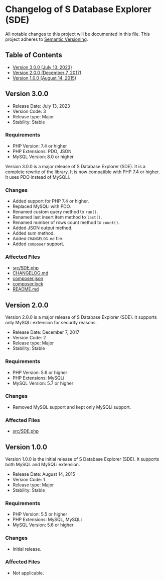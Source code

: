 # Changelog of S Database Explorer (SDE)

All notable changes to this project will be documented in this file. This project adheres to [Semantic Versioning](https://semver.org/).

## Table of Contents

- [Version 3.0.0 (July 13, 2023)](#version-300)
- [Version 2.0.0 (December 7, 2017)](#version-200)
- [Version 1.0.0 (August 14, 2015)](#version-100)

## Version 3.0.0

- Release Date: July 13, 2023
- Version Code: 3
- Release type: Major
- Stability: Stable

### Requirements

- PHP Version: 7.4 or higher
- PHP Extensions: PDO, JSON
- MySQL Version: 8.0 or higher

Version 3.0.0 is a major release of S Database Explorer (SDE). It is a complete rewrite of the library. It is now compatible with PHP 7.4 or higher. It uses PDO instead of MySQLi.

### Changes

- Added support for PHP 7.4 or higher.
- Replaced MySQLi with PDO.
- Renamed custom query method to `run()`.
- Renamed last insert item method to `last()`.
- Renamed number of rows count method to `count()`.
- Added JSON output method.
- Added sum method.
- Added `CHANGELOG.md` file.
- Added `composer` support.

### Affected Files

- [src/SDE.php](src/SDE.php)
- [CHANGELOG.md](CHANGELOG.md)
- [composer.json](composer.json)
- [composer.lock](composer.lock)
- [README.md](README.md)

## Version 2.0.0

Version 2.0.0 is a major release of S Database Explorer (SDE). It supports only MySQLi extension for security reasons.

- Release Date: December 7, 2017 
- Version Code: 2
- Release type: Major
- Stability: Stable

### Requirements

- PHP Version: 5.6 or higher
- PHP Extensions: MySQLi
- MySQL Version: 5.7 or higher

### Changes

- Removed MySQL support and kept only MySQLi support.

### Affected Files

- [src/SDE.php](src/SDE.php)

## Version 1.0.0

Version 1.0.0 is the initial release of S Database Explorer (SDE). It supports both MySQL and MySQLi extension.

- Release Date: August 14, 2015 
- Version Code: 1
- Release type: Major
- Stability: Stable

### Requirements

- PHP Version: 5.5 or higher
- PHP Extensions: MySQL, MySQLi
- MySQL Version: 5.6 or higher

### Changes

- Initial release.

### Affected Files

- Not applicable.
